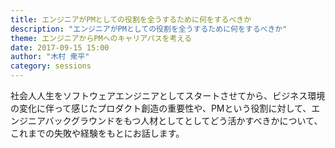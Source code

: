 ```yaml
---
title: エンジニアがPMとしての役割を全うするために何をするべきか
description: "エンジニアがPMとしての役割を全うするために何をするべきか"
theme: エンジニアからPMへのキャリアパスを考える
date: 2017-09-15 15:00
author: "木村 衆平"
category: sessions
---
```

社会人人生をソフトウェアエンジニアとしてスタートさせてから、ビジネス環境の変化に伴って感じたプロダクト創造の重要性や、PMという役割に対して、エンジニアバックグラウンドをもつ人材としてとしてどう活かすべきかについて、これまでの失敗や経験をもとにお話します。
